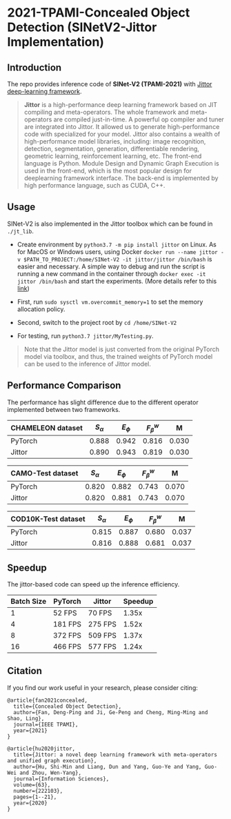 # 2021-TPAMI-Concealed Object Detection (SINetV2-Jittor Implementation)

## Introduction

The repo provides inference code of **SINet-V2 (TPAMI-2021)** with [Jittor deep-learning framework](https://github.com/Jittor/jittor).

> **Jittor** is a high-performance deep learning framework based on JIT compiling and meta-operators. The whole framework and meta-operators are compiled just-in-time. A powerful op compiler and tuner are integrated into Jittor. It allowed us to generate high-performance code with specialized for your model. Jittor also contains a wealth of high-performance model libraries, including: image recognition, detection, segmentation, generation, differentiable rendering, geometric learning, reinforcement learning, etc. The front-end language is Python. Module Design and Dynamic Graph Execution is used in the front-end, which is the most popular design for deeplearning framework interface. The back-end is implemented by high performance language, such as CUDA, C++.

## Usage

SINet-V2 is also implemented in the Jittor toolbox which can be found in `./jt_lib`.
+ Create environment by `python3.7 -m pip install jittor` on Linux. 
As for MacOS or Windows users, using Docker `docker run --name jittor -v $PATH_TO_PROJECT:/home/SINet-V2 -it jittor/jittor /bin/bash` 
is easier and necessary. 
A simple way to debug and run the script is running a new command in the container through `docker exec -it jittor /bin/bash` and start the experiments. (More details refer to this [link](https://github.com/Jittor/jittor#install))

+ First, run `sudo sysctl vm.overcommit_memory=1` to set the memory allocation policy.

+ Second, switch to the project root by `cd /home/SINet-V2`

+ For testing, run `python3.7 jittor/MyTesting.py`. 

> Note that the Jittor model is just converted from the original PyTorch model via toolbox, and thus, the trained weights of PyTorch model can be used to the inference of Jittor model.

## Performance Comparison

The performance has slight difference due to the different operator implemented between two frameworks. 

| CHAMELEON dataset    	| $S_\alpha$  	| $E_\phi$  	| $F_\beta^w$  	| M     	|
|----------------------	|-------------	|-----------	|--------------	|-------	|
| PyTorch              	| 0.888       	| 0.942     	| 0.816        	| 0.030 	|
| Jittor               	| 0.890      	| 0.943       	| 0.819        	| 0.030    	|

|  CAMO-Test dataset   	| $S_\alpha$  	| $E_\phi$  	| $F_\beta^w$  	| M     	|
|----------------------	|-------------	|-----------	|--------------	|-------	|
|  PyTorch             	| 0.820       	| 0.882     	| 0.743        	| 0.070 	|
|  Jittor              	| 0.820       	| 0.881     	| 0.743        	| 0.070 	|

|  COD10K-Test dataset 	| $S_\alpha$  	| $E_\phi$  	| $F_\beta^w$  	| M     	|
|----------------------	|-------------	|-----------	|--------------	|-------	|
|  PyTorch             	| 0.815       	| 0.887     	| 0.680        	| 0.037 	|
|  Jittor              	| 0.816       	| 0.888     	| 0.681        	| 0.037 	|

## Speedup

The jittor-based code can speed up the inference efficiency.

| Batch Size  	|     PyTorch    	|     Jittor     	|     Speedup    	|
|-----------	|----------------	|----------------	|----------------	|
|     1     	|     52 FPS     	|     70 FPS     	|     1.35x       	|
|     4     	|     181 FPS    	|     275 FPS    	|     1.52x       	|
|     8     	|     372 FPS    	|     509 FPS    	|     1.37x      	|
|     16    	|     466 FPS    	|     577 FPS    	|     1.24x       	|

## Citation

If you find our work useful in your research, please consider citing:
    
    
    @article{fan2021concealed,
      title={Concealed Object Detection},
      author={Fan, Deng-Ping and Ji, Ge-Peng and Cheng, Ming-Ming and Shao, Ling},
      journal={IEEE TPAMI},
      year={2021}
    }
    
    @article{hu2020jittor,
      title={Jittor: a novel deep learning framework with meta-operators and unified graph execution},
      author={Hu, Shi-Min and Liang, Dun and Yang, Guo-Ye and Yang, Guo-Wei and Zhou, Wen-Yang},
      journal={Information Sciences},
      volume={63},
      number={222103},
      pages={1--21},
      year={2020}
    }
